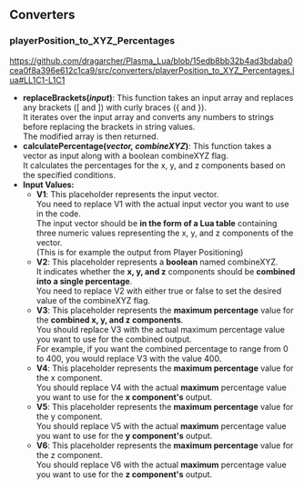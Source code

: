 ## Converters

### playerPosition_to_XYZ_Percentages
https://github.com/dragarcher/Plasma_Lua/blob/15edb8bb32b4ad3bdaba0cea0f8a396e612c1ca9/src/converters/playerPosition_to_XYZ_Percentages.lua#LL1C1-L1C1

- **replaceBrackets(_input_)**: This function takes an input array and replaces any brackets ([ and ]) with curly braces ({ and }). <br>It iterates over the input array and converts any numbers to strings before replacing the brackets in string values.<br>The modified array is then returned.
- **calculatePercentage(_vector, combineXYZ_)**: This function takes a vector as input along with a boolean combineXYZ flag.<br>It calculates the percentages for the x, y, and z components based on the specified conditions.
- **Input Values:**
  - **V1**: This placeholder represents the input vector. <br>You need to replace V1 with the actual input vector you want to use in the code. <br>The input vector should be **in the form of a Lua table** containing three numeric values representing the x, y, and z components of the vector. <br>(This is for example the output from Player Positioning)
  - **V2**: This placeholder represents a **boolean** named combineXYZ. <br>It indicates whether the **x, y, and z** components should be **combined into a single percentage**. <br>You need to replace V2 with either true or false to set the desired value of the combineXYZ flag.
  - **V3**: This placeholder represents the **maximum percentage** value for the **combined x, y, and z components**. <br>You should replace V3 with the actual maximum percentage value you want to use for the combined output. <br>For example, if you want the combined percentage to range from 0 to 400, you would replace V3 with the value 400.
  - **V4**: This placeholder represents the **maximum percentage** value for the x component. <br>You should replace V4 with the actual **maximum** percentage value you want to use for the **x component's** output.
  - **V5**: This placeholder represents the **maximum percentage** value for the y component. <br>You should replace V5 with the actual **maximum** percentage value you want to use for the **y component's** output.
  - **V6**: This placeholder represents the **maximum percentage** value for the z component. <br>You should replace V6 with the actual **maximum** percentage value you want to use for the **z component's** output. 
